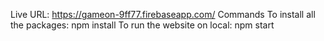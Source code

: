 Live URL: https://gameon-9ff77.firebaseapp.com/ Commands To install all the packages: npm install To run the website on local: npm start
